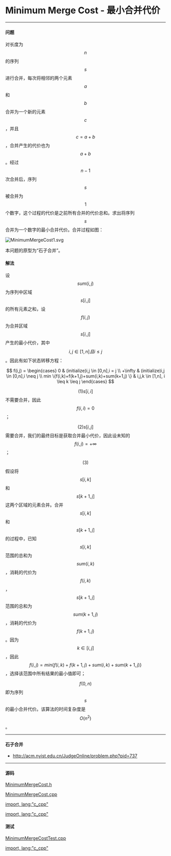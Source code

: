 <script type="text/javascript" src="https://cdnjs.cloudflare.com/ajax/libs/mathjax/2.7.1/MathJax.js?config=TeX-AMS-MML_HTMLorMML"/></script>
<script> gitbook.events.bind("page.change", function() { MathJax.Hub.Queue(["Typeset",MathJax.Hub]); } </script>

# Minimum Merge Cost - 最小合并代价

--------

#### 问题

对长度为$$ n $$的序列$$ s $$进行合并，每次将相邻的两个元素$$ a $$和$$ b $$合并为一个新的元素$$ c $$，并且$$ c = a+b $$，合并产生的代价也为$$ a+b $$。经过$$ n-1 $$次合并后，序列$$ s $$被合并为$$ 1 $$个数字，这个过程的代价是之前所有合并的代价总和。求出将序列$$ s $$合并为一个数字的最小合并代价。合并过程如图：

![MinimumMergeCost1.svg](../res/MinimumMergeCost1.svg)

本问题的原型为“石子合并”。

#### 解法

设$$ sum(i,j) $$为序列中区域$$ s[i,j] $$的所有元素之和，设$$ f(i,j) $$为合并区域$$ s[i,j] $$产生的最小代价，其中$$ i,j \in [1,n]且i \leq j $$。因此有如下状态转移方程：

$$
f(i,j) =
\begin{cases}
0                                               &   (initialize)i,j \in [0,n],i = j \\
+\infty                                         &   (initialize)i,j \in [0,n],i \neq j \\
min \{⁡f(i,k)+f(k+1,j)+sum(i,k)+sum(k+1,j) \}   &   i,j,k \in [1,n], i \leq k \leq j
\end{cases}
$$

$$ (1) s[i,i] $$不需要合并，因此$$ f(i,i) = 0 $$；

$$ (2) s[i,j] $$需要合并，我们的最终目标是获取合并最小代价，因此设未知的$$ f(i,j) = +\infty $$；

$$ (3) $$假设将$$ s[i,k] $$和$$ s[k+1,j] $$这两个区域的元素合并。合并$$ s[i,k] $$和$$ s[k+1,j] $$的过程中，已知$$ s[i,k] $$范围的总和为$$ sum(i,k) $$，消耗的代价为$$ f(i,k) $$，$$ s[k+1,j] $$范围的总和为$$ sum(k+1,j) $$，消耗的代价为$$ f(k+1,j) $$。因为$$ k \in [i,j] $$，因此$$ f(i,j) =min \{ f(i,k)+f(k+1,j)+sum(i,k)+sum(k+1,j) \} $$，选择该范围中所有结果的最小值即可；

$$ f(0,n) $$即为序列$$ s $$的最小合并代价。该算法的时间复杂度是$$ O(n^2) $$。

--------

#### 石子合并

* http://acm.nyist.edu.cn/JudgeOnline/problem.php?pid=737

--------

#### 源码

[MinimumMergeCost.h](https://github.com/linrongbin16/Way-to-Algorithm/blob/master/src/DynamicProgramming/RegionalDP/MinimumMergeCost.h)

[MinimumMergeCost.cpp](https://github.com/linrongbin16/Way-to-Algorithm/blob/master/src/DynamicProgramming/RegionalDP/MinimumMergeCost.cpp)

[import, lang:"c_cpp"](../../../../src/DynamicProgramming/RegionalDP/MinimumMergeCost.h)

[import, lang:"c_cpp"](../../../../src/DynamicProgramming/RegionalDP/MinimumMergeCost.cpp)

#### 测试

[MinimumMergeCostTest.cpp](https://github.com/linrongbin16/Way-to-Algorithm/blob/master/src/DynamicProgramming/RegionalDP/MinimumMergeCostTest.cpp)

[import, lang:"c_cpp"](../../../../src/DynamicProgramming/RegionalDP/MinimumMergeCostTest.cpp)
